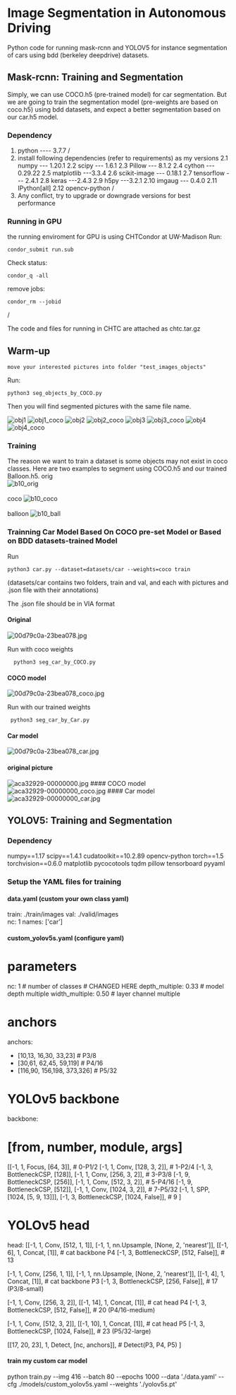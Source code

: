 # Image Segmentation in Autonomous Driving

Python code for running mask-rcnn and YOLOV5 for instance segmentation of cars using bdd (berkeley deepdrive) datasets.
 
 ## Mask-rcnn:  Training and Segmentation
 
 Simply, we can use COCO.h5 (pre-trained model) for car segmentation.
 But we are going to train the segmentation model (pre-weights are based on coco.h5) using bdd datasets, and expect a better segmentation based on our car.h5 model.
 
 ### Dependency
 1. python ----  3.7.7
 /
 2. install following dependencies (refer to requirements) as my versions
 2.1 numpy --- 1.20.1
 2.2 scipy --- 1.6.1
 2.3 Pillow --- 8.1.2
 2.4 cython --- 0.29.22
 2.5 matplotlib ---3.3.4
 2.6 scikit-image --- 0.18.1
 2.7 tensorflow --- 2.4.1
 2.8 keras  ---2.4.3
 2.9 h5py ---3.2.1
 2.10 imgaug --- 0.4.0
 2.11 IPython[all]
 2.12 opencv-python
 /
 3. Any conflict, try to upgrade or downgrade versions for best performance
 
 ### Running in GPU
 the running enviroment for GPU is using CHTCondor at UW-Madison
 Run:    
    
    condor_submit run.sub
    
 Check status:
    
    condor_q -all
    
 remove jobs: 
     
    condor_rm --jobid
 /
 
 The code and files for running in CHTC are attached as chtc.tar.gz
 
 ## Warm-up
    move your interested pictures into folder "test_images_objects"
 
 Run:
    
    python3 seg_objects_by_COCO.py
    
 Then you will find segmented pictures with the same file name.

<img src="/display/obj_1_orig.jpg" alt="obj1"/>
<img src="/display/obj_1_coco.jpg" alt="obj1_coco"/>
<img src="/display/obj_2_orig.jpg" alt="obj2"/>
<img src="/display/obj_2_coco.jpg" alt="obj2_coco"/>
<img src="/display/obj_3_orig.jpg" alt="obj3"/>
<img src="/display/obj_3_coco.jpg" alt="obj3_coco"/>
<img src="/display/obj_4_orig.jpg" alt="obj4"/>
<img src="/display/obj_4_coco.jpg" alt="obj4_coco"/>

### Training

The reason we want to train a dataset is some objects may not exist in coco classes.
Here are two examples to segment using COCO.h5 and our trained Balloon.h5.
orig
\
<img src="/display/10_orig.jpg" alt="b10_orig"/>
\
\
coco
<img src="/display/10_coco.jpg" alt="b10_coco"/>
\
\
balloon
<img src="/display/10_balloon.jpg" alt="b10_ball"/>
 
 

 ### Trainning Car Model Based On COCO pre-set Model or Based on BDD datasets-trained Model
 
 Run 
 
    python3 car.py --dataset=datasets/car --weights=coco train
 
 (datasets/car contains two folders, train and val, and each with pictures and .json file with their annotations)
 
 The .json file should be in VIA format
 
 
  #### Original
  <img src="/display/00d79c0a-23bea078.jpg" alt="00d79c0a-23bea078.jpg"/>
  
   Run with coco weights
 
      python3 seg_car_by_COCO.py 
    
  #### COCO model
 <img src="/display/00d79c0a-23bea078_coco.jpg" alt="00d79c0a-23bea078_coco.jpg"/>
 
  
   
   Run with our trained weights
 
     python3 seg_car_by_Car.py 
 
  #### Car model
 <img src="/display/00d79c0a-23bea078_car.jpg" alt="00d79c0a-23bea078_car.jpg"/>
 
 
  #### original picture
 <img src="/display/aca32929-00000000.jpg" alt="aca32929-00000000.jpg"/>
  #### COCO model
 <img src="/display/aca32929-00000000_coco.jpg" alt="aca32929-00000000_coco.jpg"/>
  #### Car model
 <img src="/display/aca32929-00000000_car.jpg" alt="aca32929-00000000_car.jpg"/>
 
  ## YOLOV5:  Training and Segmentation
  
### Dependency
numpy==1.17
scipy==1.4.1
cudatoolkit==10.2.89
opencv-python
torch==1.5
torchvision==0.6.0
matplotlib
pycocotools
tqdm
pillow
tensorboard
pyyaml

### Setup the YAML files for training
#### data.yaml (custom your own class yaml)
train: ./train/images 
val: ./valid/images  
nc: 1 
names: ['car']
#### custom_yolov5s.yaml (configure yaml)
# parameters
nc: 1  # number of classes  # CHANGED HERE
depth_multiple: 0.33  # model depth multiple
width_multiple: 0.50  # layer channel multiple

# anchors
anchors:
  - [10,13, 16,30, 33,23]  # P3/8
  - [30,61, 62,45, 59,119]  # P4/16
  - [116,90, 156,198, 373,326]  # P5/32

# YOLOv5 backbone
backbone:
  # [from, number, module, args]
  [[-1, 1, Focus, [64, 3]],  # 0-P1/2
   [-1, 1, Conv, [128, 3, 2]],  # 1-P2/4
   [-1, 3, BottleneckCSP, [128]],
   [-1, 1, Conv, [256, 3, 2]],  # 3-P3/8
   [-1, 9, BottleneckCSP, [256]],
   [-1, 1, Conv, [512, 3, 2]],  # 5-P4/16
   [-1, 9, BottleneckCSP, [512]],
   [-1, 1, Conv, [1024, 3, 2]],  # 7-P5/32
   [-1, 1, SPP, [1024, [5, 9, 13]]],
   [-1, 3, BottleneckCSP, [1024, False]],  # 9
  ]

# YOLOv5 head
head:
  [[-1, 1, Conv, [512, 1, 1]],
   [-1, 1, nn.Upsample, [None, 2, 'nearest']],
   [[-1, 6], 1, Concat, [1]],  # cat backbone P4
   [-1, 3, BottleneckCSP, [512, False]],  # 13

   [-1, 1, Conv, [256, 1, 1]],
   [-1, 1, nn.Upsample, [None, 2, 'nearest']],
   [[-1, 4], 1, Concat, [1]],  # cat backbone P3
   [-1, 3, BottleneckCSP, [256, False]],  # 17 (P3/8-small)

   [-1, 1, Conv, [256, 3, 2]],
   [[-1, 14], 1, Concat, [1]],  # cat head P4
   [-1, 3, BottleneckCSP, [512, False]],  # 20 (P4/16-medium)

   [-1, 1, Conv, [512, 3, 2]],
   [[-1, 10], 1, Concat, [1]],  # cat head P5
   [-1, 3, BottleneckCSP, [1024, False]],  # 23 (P5/32-large)

   [[17, 20, 23], 1, Detect, [nc, anchors]],  # Detect(P3, P4, P5)
  ]


#### train my custom car model

python train.py --img 416 --batch 80 --epochs 1000 --data './data.yaml' --cfg ./models/custom_yolov5s.yaml --weights './yolov5s.pt'

